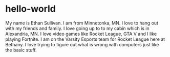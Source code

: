 # hello-world
My name is Ethan Sullivan.
I am from Minnetonka, MN.
I love to hang out with my friends and family. 
I love going up to to my cabin which is in Alexandria, MN.
I love video games like Rocket League, GTA V and I like playing Fortnite. 
I am on the Varsity Esports team for Rocket League here at Bethany. 
I love trying to figure out what is wrong with computers just like the basic stuff.
